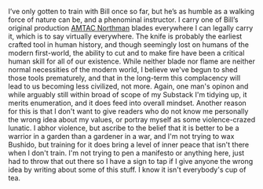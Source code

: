 I’ve only gotten to train with Bill once so far, but he’s as humble as a walking force of nature can be, and a phenominal instructor. I carry one of Bill’s original production [AMTAC Northman](https://amtacblades.com/) blades everywhere I can legally carry it, which is to say virtually everywhere. The knife is probably the earliest crafted tool in human history, and though seemingly lost on humans of the modern first-world, the ability to cut and to make fire have been a critical human skill for all of our existence. While neither blade nor flame are neither normal necessities of the modern world, I believe we've begun to shed those tools prematurely, and that in the long-term this complacency will lead to us becoming less civilized, not more. Again, one man's opinon and while arguably still within broad of scope of my Substack I'm tidying up, it merits enumeration, and it does feed into overall mindset. Another reason for this is that I don't want to give readers who do not know me personally the wrong idea about my values, or portray myself as some violence-crazed lunatic. I abhor violence, but ascribe to the belief that it is better to be a warrior in a garden than a gardener in a war, and I'm not trying to wax Bushido, but training for it does bring a level of inner peace that isn't there when I don't train. I'm not trying to pen a manifesto or anything here, just had to throw that out there so I have a sign to tap if I give anyone the wrong idea by writing about some of this stuff. I know it isn't everybody's cup of tea.